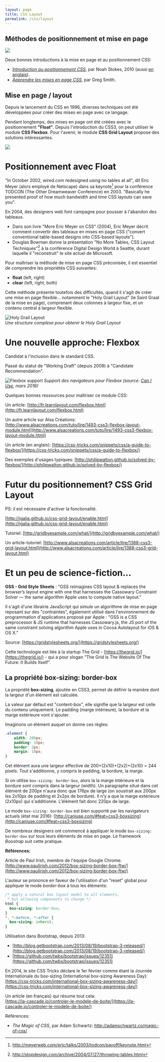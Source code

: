 ```yaml
---
layout: page
title: CSS Layout
permalink: /css/layout
---
```


Méthodes de positionnement et mise en page
----------

![](/cours-web/cours-css/img/stores-css.gif)

Deux bonnes introductions à la mise en page et au positionnement CSS:

* *[Introduction au positionnement CSS](http://www.pompage.net/traduction/introduction-au-positionnement-css)*, par Noah Stokes, 2010 (aussi [en anglais](http://alistapart.com/article/css-positioning-101)).
* *[Apprendre les mises en page CSS](http://fr.learnlayout.com/)*, par Greg Smith.

Mise en page / layout
----------

Depuis le lancement du CSS en 1996, diverses techniques ont été développées pour créer des mises en page avec ce langage.

Pendant longtemps, des mises en page ont été créées avec le positionnement **"Float"**. Depuis l'introduction du CSS3, on peut utiliser le module **CSS Flexbox**. Pour l'avenir, le module **CSS Grid Layout** propose des solutions intéressantes.

![](/cours-web/cours-css/img/Strips-Vieux-coder-VS-jeune-codeur.jpg)

Positionnement avec Float
===

"In October 2002, wired.com redesigned using no tables at all", dit Eric Meyer (alors employé de Netscape) dans sa keynote[^1] pour la conférence TODCON (The Other Dreamweaver Conference) en 2003. "Basically he presented proof of how much bandwidth and time CSS layouts can save you".

[^1]: http://meyerweb.com/eric/talks/2003/todcon/payoff/keynote.html

En 2004, des designers web font campagne pour pousser à l'abandon des tableaux. 

- Dans son livre "More Eric Meyer on CSS" (2004), Eric Meyer décrit comment convertir des tableaux en mises en page CSS ("convert conventional table-based designs into CSS-based layouts").
- Douglas Bowman donne la présentation "No More Tables, CSS Layout Techniques"[^2] à la conférence Digital Design World à Seattle, durant laquelle il "reconstruit" le site actuel de Microsoft.

[^2]: http://stopdesign.com/archive/2004/07/27/throwing-tables.html

Pour maîtriser la méthode de mise en page CSS préconisée, il est essentiel de comprendre les propriétés CSS suivantes:

- **float** (left, right)
- **clear** (left, right, both)

Cette méthode présente toutefois des difficultés, quand il s'agit de créer une mise en page flexible... notamment le "Holy Grail Layout" (le Saint Graal de la mise en page), comprenant deux colonnes à largeur fixe, et un contenu central à largeur flexible.

![Holy Grail Layout](/cours-web/cours-css/img/holy-grail-div-structure.png)    
*Une structure complexe pour obtenir le Holy Grail Layout*

Une nouvelle approche: Flexbox
===

Candidat à l'inclusion dans le standard CSS.

Passé du statut de "Working Draft" (depuis 2009) à "Candidate Recommendation".

![Flexbox support](/cours-web/cours-css/img/flexbox-caniuse.png)
*Support des navigateurs pour Flexbox (source: [Can I Use](http://caniuse.com/#feat=flexbox), mars 2016)*

Quelques bonnes ressources pour maîtriser ce module CSS:

Un article: [http://fr.learnlayout.com/flexbox.html](http://fr.learnlayout.com/flexbox.html)

Un autre article sur Alsa Créations:
[http://www.alsacreations.com/tuto/lire/1493-css3-flexbox-layout-module.html](http://www.alsacreations.com/tuto/lire/1493-css3-flexbox-layout-module.html)

Un article (en anglais): 
[https://css-tricks.com/snippets/css/a-guide-to-flexbox/](https://css-tricks.com/snippets/css/a-guide-to-flexbox/)

Des exemples d'usages typiques:
[http://philipwalton.github.io/solved-by-flexbox/](http://philipwalton.github.io/solved-by-flexbox/)



Futur du positionnement? CSS Grid Layout
===

PS: il est nécessaire d'activer la fonctionalité.

[http://igalia.github.io/css-grid-layout/enable.html](http://igalia.github.io/css-grid-layout/enable.html)

Tutoriel: [http://gridbyexample.com/what/](http://gridbyexample.com/what/)

Un article-tutoriel:
[http://www.alsacreations.com/article/lire/1388-css3-grid-layout.html](http://www.alsacreations.com/article/lire/1388-css3-grid-layout.html)

Et un peu de science-fiction...
===

**GSS - Grid Style Sheets** : "GSS reimagines CSS layout & replaces the browser’s layout engine with one that harnesses the Cassowary Constraint Solver — the same algorithm Apple uses to compute native layout."

Il s'agit d'une librairie JavaScript qui simule un algorithme de mise en page reposant sur des "contraintes", également utilisé dans l'environnement de programmation d'applications proposé par Apple : "GSS is a CSS preprocessor & JS runtime that harnesses Cassowary.js, the JS port of the same constraint solving algorithm Apple uses in Cocoa Autolayout for iOS & OS X."

Source: [https://gridstylesheets.org/](https://gridstylesheets.org/)

Cette technologie est liée à la startup The Grid - [https://thegrid.io/](https://thegrid.io/) - qui a pour slogan "The Grid Is The Website Of The Future: It Builds Itself".

La propriété box-sizing: border-box
----------

La propriété **box-sizing**, ajoutée en CSS3, permet de définir la manière dont la largeur d'un élément est calculée.

La valeur par défaut est "content-box", elle signifie que la largeur est celle du contenu uniquement. Le padding (marge intérieure), la bordure et la marge extérieure vont s'ajouter.

Imaginons un élément auquel on donne ces règles:

```css
.element {
	width: 200px;
	padding: 10px;
	border: 2px;
	margin: 10px;
}
```

Cet élément aura une largeur effective de 200+(2x10)+(2x2)+(2x10) = 244 pixels. Tout s'additionne, y compris le padding, la bordure, la marge.

Si on utilise `box-sizing: border-box`, alors la la marge intérieure et la bordure sont compris dans la largeur (width). Un paragraphe situé dans cet élément de 200px n'aura donc que 176px de large (on soustrait aux 200px les 2x10px de padding et 2x2px de bordure). Il n'y a que la marge extérieure (2x10px) qui s'additionne. L'élément fait donc 220px de large. 

Le mode `box-sizing: border-box` est bien supporté par les navigateurs actuels (état mai 2016):
[http://caniuse.com/#feat=css3-boxsizing](http://caniuse.com/#feat=css3-boxsizing)

De nombreux designers ont commencé à appliquer le mode `box-sizing: border-box` sur tous leurs éléments de mise en page. Le framework *Boostrap* suit cette pratique.

**Références:**

Article de Paul Irish, membre de l'équipe Google Chrome:
[http://www.paulirish.com/2012/box-sizing-border-box-ftw/](http://www.paulirish.com/2012/box-sizing-border-box-ftw/)

L'auteur se prononce en faveur de l'utilisation d'un "reset" global pour appliquer le mode *border-box* à tous les éléments:

```css
/* apply a natural box layout model to all elements, 
 * but allowing components to change */
html {
  box-sizing: border-box;
}
*, *:before, *:after {
  box-sizing: inherit;
}
```

Utilisation dans Bootstrap, depuis 2013:

- [http://blog.getbootstrap.com/2013/08/19/bootstrap-3-released/](http://blog.getbootstrap.com/2013/08/19/bootstrap-3-released/)
- [https://github.com/twbs/bootstrap/issues/12351](https://github.com/twbs/bootstrap/issues/12351)

En 2014, le site CSS Tricks déclare le 1er février comme étant la Journée Internationale du box-sizing (International box-sizing Awareness Day):    
[https://css-tricks.com/international-box-sizing-awareness-day/](https://css-tricks.com/international-box-sizing-awareness-day/)

Un article (en français) qui résume tout cela:    
[https://la-cascade.io/controler-le-modele-de-boite/](https://la-cascade.io/controler-le-modele-de-boite/)

Références:

* *The Magic of CSS*, par Adam Schwartz: http://adamschwartz.co/magic-of-css/

